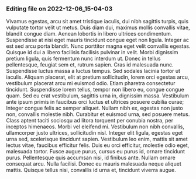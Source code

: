 

### Editing file on 2022-12-06_15-04-03

Vivamus egestas, arcu sit amet tristique iaculis, dui nibh sagittis turpis, quis vulputate tortor velit ut metus. Duis diam dui, maximus mollis convallis vitae, blandit congue diam. Aenean lobortis in libero ultrices condimentum. Suspendisse at nisi eget mauris tincidunt congue eget non ligula. Integer ac est sed arcu porta blandit. Nunc porttitor magna eget velit convallis egestas. Quisque id dui a libero facilisis facilisis pulvinar in velit. Morbi dignissim pretium ligula, quis fermentum nunc interdum ut. Donec in tellus pellentesque, feugiat sem et, rutrum sapien. Cras id malesuada nunc. Suspendisse luctus massa a luctus tempus.
Sed sodales lacinia tortor ut iaculis. Aliquam placerat, elit at pretium sollicitudin, lorem orci egestas arcu, vestibulum placerat arcu mi euismod odio. Etiam pharetra consectetur tincidunt. Suspendisse lorem tellus, tempor non libero eu, congue congue quam. Sed eu erat vestibulum, sagittis urna in, dignissim massa. Vestibulum ante ipsum primis in faucibus orci luctus et ultrices posuere cubilia curae; Integer congue felis ac semper aliquet. Nullam nibh ex, egestas non justo non, convallis molestie nibh. Curabitur et euismod urna, sed posuere metus. Class aptent taciti sociosqu ad litora torquent per conubia nostra, per inceptos himenaeos. Morbi vel eleifend mi. Vestibulum non nibh convallis, ullamcorper justo ultrices, sollicitudin nisl. Integer elit ligula, egestas eget urna sed, scelerisque tincidunt sapien. Vestibulum leo enim, mattis sit amet lectus vitae, faucibus efficitur felis.
Duis eu orci efficitur, molestie odio eget, malesuada tortor. Fusce augue purus, cursus eu purus id, ornare tincidunt purus. Pellentesque quis accumsan nisi, id finibus ante. Nullam ornare consequat arcu. Nulla facilisi. Donec eu mauris malesuada neque aliquet mattis. Quisque tellus nisi, convallis id urna et, tincidunt viverra augue.


